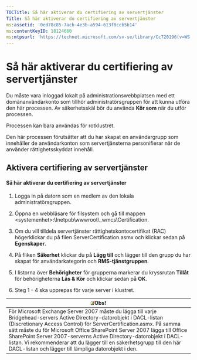 ```yaml
---
TOCTitle: Så här aktiverar du certifiering av servertjänster
Title: Så här aktiverar du certifiering av servertjänster
ms:assetid: '0ed78c85-7acb-4e3b-a594-613f8ccb5b14'
ms:contentKeyID: 18124660
ms:mtpsurl: 'https://technet.microsoft.com/sv-se/library/Cc720196(v=WS.10)'
---
```


Så här aktiverar du certifiering av servertjänster
==================================================

Du måste vara inloggad lokalt på administrationswebbplatsen med ett domänanvändarkonto som tillhör administratörsgruppen för att kunna utföra den här processen. Av säkerhetsskäl bör du använda **Kör som** när du utför processen.

Processen kan bara användas för rotklustret.

Den här processen förutsätter att du har skapat en användargrupp som innehåller de användarkonton som servertjänsterna personifierar när de använder rättighetsskyddat innehåll.

Aktivera certifiering av servertjänster
---------------------------------------

#### Så här aktiverar du certifiering av servertjänster

1.  Logga in på datorn som en medlem av den lokala administratörsgruppen.

2.  Öppna en webbläsare för filsystem och gå till mappen &lt;systemenhet&gt;:\\Inetpub\\wwwroot\\\_wmcs\\Certification.

3.  Om du vill tilldela servertjänster rättighetskontocertifikat (RAC) högerklickar du på filen ServerCertification.asmx och klickar sedan på **Egenskaper**.

4.  På fliken **Säkerhet** klickar du på **Lägg till** och lägger till den grupp du har skapat för användarkategorin och **RMS-tjänstgruppen**.

5.  I listorna över **Behörigheter** för grupperna markerar du kryssrutan **Tillåt** för behörigheterna **Läs & Kör** och klickar sedan på **OK**.

6.  Steg 1 - 4 ska upprepas för varje server i klustret.

| ![](images/Cc720196.note(WS.10).gif)Obs!                                                                                                                                                                                                                                                                                                                                                                                                               |
|-------------------------------------------------------------------------------------------------------------------------------------------------------------------------------------------------------------------------------------------------------------------------------------------------------------------------------------------------------------------------------------------------------------------------------------------------------------------------------------|
| För Microsoft Exchange Server 2007 måste du lägga till varje Bridgehead-servers Active Directory-datorobjekt i DACL-listan (Discretionary Access Control) för ServerCertification.asmx. På samma sätt måste du för Microsoft Office SharePoint Server 2007 lägga till Office SharePoint Server 2007-serverns Active Directory-datorobjekt i DACL-listan. Vi rekommenderar att du lägger till en säkerhetsgrupp till den här DACL-listan och lägger till lämpliga datorobjekt i den. |
